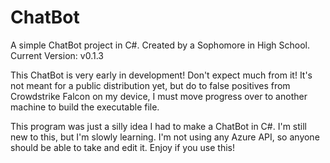 # ChatBot
A simple ChatBot project in C#. Created by a Sophomore in High School.
Current Version: v0.1.3

This ChatBot is very early in development! Don't expect much from it!
It's not meant for a public distribution yet, but do to false positives from Crowdstrike Falcon on my device,
I must move progress over to another machine to build the executable file. 

This program was just a silly idea I had to make a ChatBot in C#. I'm still new to this, but I'm slowly learning.
I'm not using any Azure API, so anyone should be able to take and edit it. 
Enjoy if you use this!
